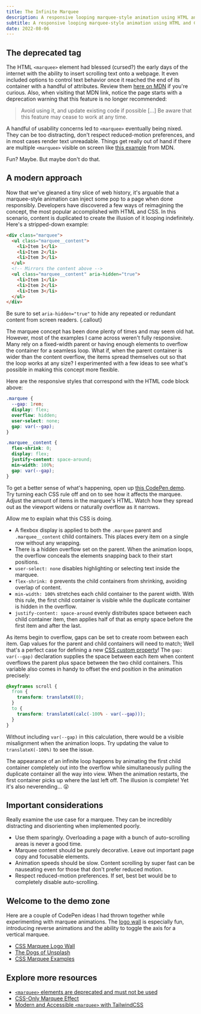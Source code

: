 ```yaml
---
title: The Infinite Marquee
description: A responsive looping marquee-style animation using HTML and CSS
subtitle: A responsive looping marquee-style animation using HTML and CSS
date: 2022-08-06
---
```


## The deprecated tag

The HTML `<marquee>` element had blessed (cursed?) the early days of the internet with the ability to insert scrolling text onto a webpage. It even included options to control text behavior once it reached the end of its container with a handful of attributes. Review them [here on MDN](https://developer.mozilla.org/en-US/docs/Web/HTML/Element/marquee) if you're curious. Also, when visiting that MDN link, notice the page starts with a deprecation warning that this feature is no longer recommended:

> Avoid using it, and update existing code if possible [...] Be aware that this feature may cease to work at any time.

A handful of usability concerns led to `<marquee>` eventually being nixed. They can be too distracting, don't respect reduced-motion preferences, and in most cases render text unreadable. Things get really out of hand if there are multiple `<marquee>` visible on screen like [this example](https://developer.mozilla.org/en-US/docs/Web/HTML/Element/marquee#examples) from MDN.

Fun? Maybe. But maybe don't do that.

## A modern approach

Now that we've gleaned a tiny slice of web history, it's arguable that a marquee-style animation can inject some pop to a page when done responsibly. Developers have discovered a few ways of reimagining the concept, the most popular accomplished with HTML and CSS. In this scenario, content is duplicated to create the illusion of it looping indefinitely. Here's a stripped-down example:

```html
<div class="marquee">
  <ul class="marquee__content">
    <li>Item 1</li>
    <li>Item 2</li>
    <li>Item 3</li>
  </ul>
  <!-- Mirrors the content above -->
  <ul class="marquee__content" aria-hidden="true">
    <li>Item 1</li>
    <li>Item 2</li>
    <li>Item 3</li>
  </ul>
</div>
```

Be sure to set `aria-hidden="true"` to hide any repeated or redundant content from screen readers.
{.callout}

The marquee concept has been done plenty of times and may seem old hat. However, most of the examples I came across weren't fully responsive. Many rely on a fixed-width parent or having enough elements to overflow the container for a seamless loop. What if, when the parent container is wider than the content overflow, the items spread themselves out so that the loop works at any size? I experimented with a few ideas to see what's possible in making this concept more flexible.

Here are the responsive styles that correspond with the HTML code block above:

```css
.marquee {
  --gap: 1rem;
  display: flex;
  overflow: hidden;
  user-select: none;
  gap: var(--gap);
}

.marquee__content {
  flex-shrink: 0;
  display: flex;
  justify-content: space-around;
  min-width: 100%;
  gap: var(--gap);
}
```

To get a better sense of what's happening, open up [this CodePen demo](https://codepen.io/hexagoncircle/pen/eYMrGwW). Try turning each CSS rule off and on to see how it affects the marquee. Adjust the amount of items in the marquee's HTML. Watch how they spread out as the viewport widens or naturally overflow as it narrows.

Allow me to explain what this CSS is doing.

- A flexbox display is applied to both the `.marquee` parent and `.marquee__content` child containers. This places every item on a single row without any wrapping.
- There is a hidden overflow set on the parent. When the animation loops, the overflow conceals the elements snapping back to their start positions.
- `user-select: none` disables highlighting or selecting text inside the marquee.
- `flex-shrink: 0` prevents the child containers from shrinking, avoiding overlap of content.
- `min-width: 100%` stretches each child container to the parent width. With this rule, the first child container is visible while the duplicate container is hidden in the overflow.
- `justify-content: space-around` evenly distributes space between each child container item, then applies half of that as empty space before the first item and after the last.

As items begin to overflow, gaps can be set to create room between each item. Gap values for the parent and child containers will need to match; Well that's a perfect case for defining a new [CSS custom property](https://developer.mozilla.org/en-US/docs/Web/CSS/Using_CSS_custom_properties)! The `gap: var(--gap)` declaration supplies the space between each item when content overflows the parent plus space between the two child containers. This variable also comes in handy to offset the end position in the animation precisely:

```css
@keyframes scroll {
  from {
    transform: translateX(0);
  }
  to {
    transform: translateX(calc(-100% - var(--gap)));
  }
}
```

Without including `var(--gap)` in this calculation, there would be a visible misalignment when the animation loops. Try updating the value to `translateX(-100%)` to see the issue.

The appearance of an infinite loop happens by animating the first child container completely out into the overflow while simultaneously pulling the duplicate container all the way into view. When the animation restarts, the first container picks up where the last left off. The illusion is complete! Yet it's also neverending... 😮

## Important considerations

Really examine the use case for a marquee. They can be incredibly distracting and disorienting when implemented poorly.

- Use them sparingly. Overloading a page with a bunch of auto-scrolling areas is never a good time.
- Marquee content should be purely decorative. Leave out important page copy and focusable elements.
- Animation speeds should be slow. Content scrolling by super fast can be nauseating even for those that don't prefer reduced motion.
- Respect reduced-motion preferences. If set, best bet would be to completely disable auto-scrolling.

## Welcome to the demo zone

Here are a couple of CodePen ideas I had thrown together while experimenting with marquee animations. The [logo wall](https://codepen.io/hexagoncircle/full/wvmjomb) is especially fun, introducing reverse animations and the ability to toggle the axis for a vertical marquee.

- [CSS Marquee Logo Wall](https://codepen.io/hexagoncircle/full/wvmjomb)
- [The Dogs of Unsplash](https://codepen.io/hexagoncircle/full/jOzZPJw)
- [CSS Marquee Examples](https://codepen.io/hexagoncircle/full/eYMrGwW)

## Explore more resources

- [`<marquee>` elements are deprecated and must not be used](https://dequeuniversity.com/rules/axe/4.1/marquee)
- [CSS-Only Marquee Effect](https://tympanus.net/codrops/2020/03/31/css-only-marquee-effect/)
- [Modern and Accessible `<marquee>` with TailwindCSS](https://olavihaapala.fi/2021/02/23/modern-marquee.html)
